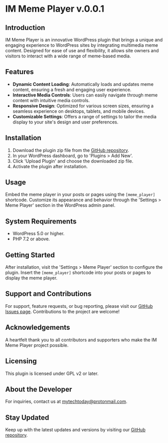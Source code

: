 # IM Meme Player v.0.0.1

## Introduction
IM Meme Player is an innovative WordPress plugin that brings a unique and engaging experience to WordPress sites by integrating multimedia meme content. Designed for ease of use and flexibility, it allows site owners and visitors to interact with a wide range of meme-based media.

## Features
- **Dynamic Content Loading**: Automatically loads and updates meme content, ensuring a fresh and engaging user experience.
- **Interactive Media Controls**: Users can easily navigate through meme content with intuitive media controls.
- **Responsive Design**: Optimized for various screen sizes, ensuring a seamless experience on desktops, tablets, and mobile devices.
- **Customizable Settings**: Offers a range of settings to tailor the media display to your site's design and user preferences.

## Installation
1. Download the plugin zip file from the [GitHub repository](https://github.com/mytech-today-now/IM-meme-player).
2. In your WordPress dashboard, go to 'Plugins > Add New'.
3. Click 'Upload Plugin' and choose the downloaded zip file.
4. Activate the plugin after installation.

## Usage
Embed the meme player in your posts or pages using the `[meme_player]` shortcode. Customize its appearance and behavior through the 'Settings > Meme Player' section in the WordPress admin panel.

## System Requirements
- WordPress 5.0 or higher.
- PHP 7.2 or above.

## Getting Started
After installation, visit the 'Settings > Meme Player' section to configure the plugin. Insert the `[meme_player]` shortcode into your posts or pages to display the meme player.

## Support and Contributions
For support, feature requests, or bug reporting, please visit our [GitHub Issues page](https://github.com/mytech-today-now/IM-meme-player/issues). Contributions to the project are welcome!

## Acknowledgements
A heartfelt thank you to all contributors and supporters who make the IM Meme Player project possible.

## Licensing
This plugin is licensed under GPL v2 or later.

## About the Developer
For inquiries, contact us at mytechtoday@protonmail.com.

## Stay Updated
Keep up with the latest updates and versions by visiting our [GitHub repository](https://github.com/mytech-today-now/IM-meme-player).
